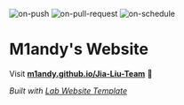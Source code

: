 ![on-push](../../actions/workflows/on-push.yaml/badge.svg)
![on-pull-request](../../actions/workflows/on-pull-request.yaml/badge.svg)
![on-schedule](../../actions/workflows/on-schedule.yaml/badge.svg)

# M1andy's Website

Visit **[m1andy.github.io/Jia-Liu-Team](https://m1andy.github.io/Jia-Liu-Team)** 🚀

_Built with [Lab Website Template](https://greene-lab.gitbook.io/lab-website-template-docs)_
